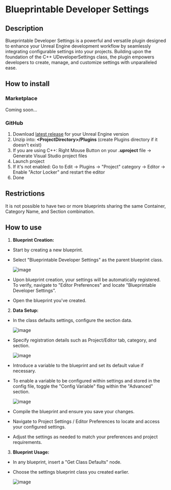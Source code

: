 # Blueprintable Developer Settings

## Description
Blueprintable Developer Settings is a powerful and versatile plugin designed to enhance your Unreal Engine development workflow by seamlessly integrating configurable settings into your projects. Building upon the foundation of the C++ UDeveloperSettings class, the plugin empowers developers to create, manage, and customize settings with unparalleled ease.

## How to install

### Marketplace
Coming soon...

### GitHub
1. Download [latest release](https://github.com/Gradess2019/BlueprintableDeveloperSettings/releases/latest) for your Unreal Engine version
2. Unzip into: **\<ProjectDirectory\>/Plugins** (create Plugins directory if it doesn't exist)
3. If you are using C++: Right Mouse Button on your **.uproject** file -> Generate Visual Studio project files
4. Launch project
5. If it's not enabled: Go to Edit -> Plugins -> "Project" category -> Editor -> Enable "Actor Locker" and restart the editor
7. Done

## Restrictions
It is not possible to have two or more blueprints sharing the same Container, Category Name, and Section combination.

## How to use

1. **Blueprint Creation:**
- Start by creating a new blueprint.
- Select "Blueprintable Developer Settings" as the parent blueprint class.

    ![image](https://github.com/Gradess2019/BlueprintableDeveloperSettings/assets/38568823/ac342483-373d-4f7c-9896-9408f35cf6c1)

- Upon blueprint creation, your settings will be automatically registered.
To verify, navigate to "Editor Preferences" and locate "Blueprintable Developer Settings".


- Open the blueprint you've created.

2. **Data Setup:**
- In the class defaults settings, configure the section data.

    ![image](https://github.com/Gradess2019/BlueprintableDeveloperSettings/assets/38568823/837a515e-6baa-4af3-92f4-84c4faad9ae2)

- Specify registration details such as Project/Editor tab, category, and section.

    ![image](https://github.com/Gradess2019/BlueprintableDeveloperSettings/assets/38568823/dc5c2090-3f3e-4a8c-af68-0ee23976a19b)


- Introduce a variable to the blueprint and set its default value if necessary.

- To enable a variable to be configured within settings and stored in the config file, toggle the "Config Variable" flag within the "Advanced" section.

    ![image](https://github.com/Gradess2019/BlueprintableDeveloperSettings/assets/38568823/dc58c821-b21d-4fcf-8258-a4ba9fa7ae8c)


- Compile the blueprint and ensure you save your changes.
- Navigate to Project Settings / Editor Preferences to locate and access your configured settings.
- Adjust the settings as needed to match your preferences and project requirements.

3. **Blueprint Usage:**
- In any blueprint, insert a "Get Class Defaults" node.
- Choose the settings blueprint class you created earlier.

    ![image](https://github.com/Gradess2019/BlueprintableDeveloperSettings/assets/38568823/d9da3614-1cc9-4eaf-a1bb-964209b6c135)
